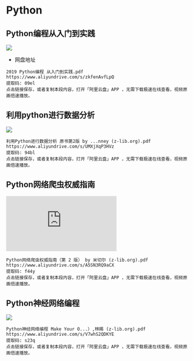 # Python

## Python编程从入门到实践

![](https://m.media-amazon.com/images/I/61KdiWq9LmL._AC_UF1000,1000_QL80_.jpg)

- 网盘地址

```
2019 Python编程 从入门到实践.pdf
https://www.aliyundrive.com/s/zkfenAvfLpQ
提取码: 09el
点击链接保存，或者复制本段内容，打开「阿里云盘」APP ，无需下载极速在线查看，视频原画倍速播放。
```

## 利用python进行数据分析

![](https://m.media-amazon.com/images/I/611kwW0RaPL._AC_UF1000,1000_QL80_.jpg)

```
利用Python进行数据分析 原书第2版 by ...nney (z-lib.org).pdf
https://www.aliyundrive.com/s/UMXjXqP3HVz
提取码: 94bl
点击链接保存，或者复制本段内容，打开「阿里云盘」APP ，无需下载极速在线查看，视频原画倍速播放。
```

## Python网络爬虫权威指南

![](https://m.360buyimg.com/mobilecms/s750x750_jfs/t1/18026/22/15152/175244/5cada02fEef5cab34/4e17ad87f7164d29.jpg!q80.dpg)

```
Python网络爬虫权威指南（第 2 版） by 米切尔 (z-lib.org).pdf
https://www.aliyundrive.com/s/A5SN3RQ9aCX
提取码: f44y
点击链接保存，或者复制本段内容，打开「阿里云盘」APP ，无需下载极速在线查看，视频原画倍速播放。
```

## Python神经网络编程

![](https://cdn.ptpress.cn/pubcloud/bookImg/A20164045/2019070345C2EBB8.jpg)

```
Python神经网络编程 Make Your O...）,林赐 (z-lib.org).pdf
https://www.aliyundrive.com/s/V7whS2QDKYE
提取码: s23q
点击链接保存，或者复制本段内容，打开「阿里云盘」APP ，无需下载极速在线查看，视频原画倍速播放。
```

